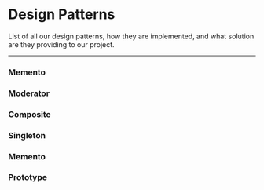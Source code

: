 # Design Patterns
List of all our design patterns, how they are implemented, and what solution are they providing to our project.
***
### Memento
### Moderator
### Composite
### Singleton
### Memento
### Prototype
